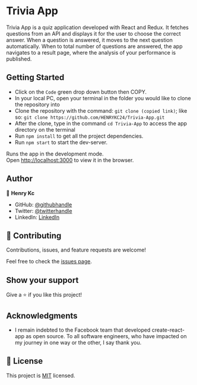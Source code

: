# Trivia App
Trivia App is a quiz application developed with React and Redux. It fetches questions from an API and displays it for the user to choose the correct answer. When a question is answered, it moves to the next question automatically. When to total number of questions are answered, the app navigates to a result page, where the analysis of your performance is published.

## Getting Started

- Click on the `Code` green drop down button then COPY.
- In your local PC, open your terminal in the folder you would like to clone the repository into
- Clone the repository with the command: `git clone (copied link)`; like so: `git clone https://github.com/HENRYKC24/Trivia-App.git`
- After the clone, type in the command `cd Trivia-App` to access the app directory on the terminal
- Run `npm install` to get all the project dependencies.
- Run `npm start` to start the dev-server.

Runs the app in the development mode.\
Open [http://localhost:3000](http://localhost:3000) to view it in the browser.

## Author

👤 **Henry Kc**

- GitHub: [@githubhandle](https://github.com/henrykc24)
- Twitter: [@twitterhandle](https://twitter.com/henrykc24)
- LinkedIn: [LinkedIn](https://linkedin.com/in/henry-kc)


## 🤝 Contributing

Contributions, issues, and feature requests are welcome!

Feel free to check the [issues page](https://github.com/HENRYKC24/Trivia-App/issues/).

## Show your support

Give a ⭐️ if you like this project!

## Acknowledgments
- I remain indebted to the Facebook team that developed create-react-app as open source.
To all software engineers, who have impacted on my journey in one way or the other, I say thank you.

## 📝 License

This project is [MIT](./MIT.md) licensed.
